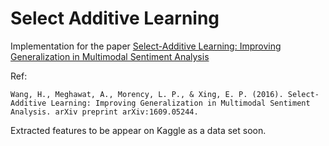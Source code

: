 # Select Additive Learning
Implementation for the paper [Select-Additive Learning: Improving Generalization in Multimodal Sentiment Analysis](https://arxiv.org/abs/1609.05244)

Ref:
   
    Wang, H., Meghawat, A., Morency, L. P., & Xing, E. P. (2016). Select-Additive Learning: Improving Generalization in Multimodal Sentiment Analysis. arXiv preprint arXiv:1609.05244.

Extracted features to be appear on Kaggle as a data set soon. 
